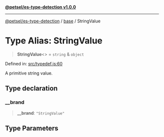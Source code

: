 [**@petsel/es-type-detection v1.0.0**](../../README.md)

***

[@petsel/es-type-detection](../../modules.md) / [base](../README.md) / StringValue

# Type Alias: StringValue

> **StringValue**\<\> = `string` & `object`

Defined in: [src/typedef.js:60](https://github.com/petsel/es-type-detection/blob/ee065d8dbfab0995c95e9bb864d87647f5391dda/src/typedef.js#L60)

A primitive string value.

## Type declaration

### \_\_brand

> **\_\_brand**: `"StringValue"`

## Type Parameters
